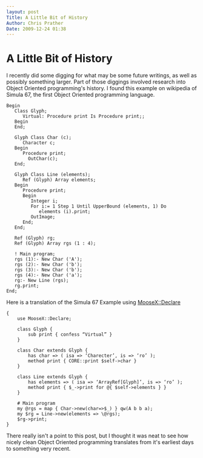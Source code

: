 ```yaml
---
layout: post
Title: A Little Bit of History
Author: Chris Prather
Date: 2009-12-24 01:38
---
```


# A Little Bit of History

I recently did some digging for what may be some future writings, as well as possibly something larger. Part of those diggings involved research into Object Oriented programming's history. I found this example on wikipedia of Simula 67, the first Object Oriented programming language.

    Begin
       Class Glyph;
          Virtual: Procedure print Is Procedure print;;
       Begin
       End;

       Glyph Class Char (c);
          Character c;
       Begin
          Procedure print;
            OutChar(c);
       End;

       Glyph Class Line (elements);
          Ref (Glyph) Array elements;
       Begin
          Procedure print;
          Begin
             Integer i;
             For i:= 1 Step 1 Until UpperBound (elements, 1) Do
                elements (i).print;
             OutImage;
          End;
       End;

       Ref (Glyph) rg;
       Ref (Glyph) Array rgs (1 : 4);

       ! Main program;
       rgs (1):- New Char ('A');
       rgs (2):- New Char ('b');
       rgs (3):- New Char ('b');
       rgs (4):- New Char ('a');
       rg:- New Line (rgs);
       rg.print;
    End;
    
Here is a translation of the Simula 67 Example using [MooseX::Declare][mxd]

    {
        use MooseX::Declare;
        
        class Glyph {
            sub print { confess “Virtual” }
        }
        
        class Char extends Glyph {
            has char => ( isa => ‘Charecter’, is => ‘ro’ );
            method print { CORE::print $self->char }
        }
        
        class Line extends Glyph {
            has elements => ( isa => ‘ArrayRef[Glyph]’, is => ‘ro’ );
            method print { $_->print for @{ $self->elements } }
        }
        
        # Main program
        my @rgs = map { Char->new(char=>$_) } qw(A b b a);
        my $rg = Line->new(elements => \@rgs);
        $rg->print;
    }

There really isn't a point to this post, but I thought it was neat to see how nicely clean Object Oriented programming translates from it's earliest days to something very recent.

[mxd]: http://search.cpan.org/dist/MooseX-Declare
